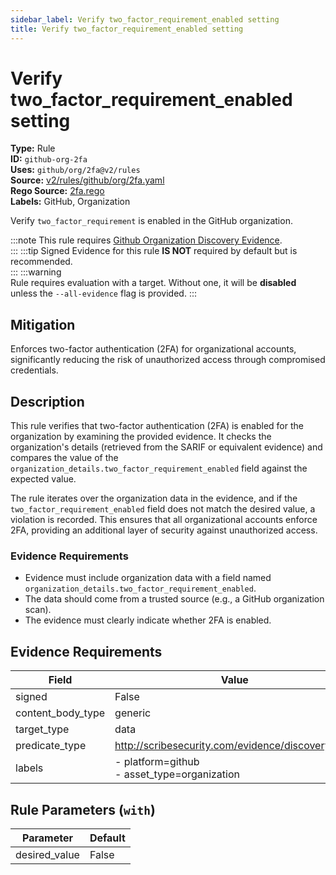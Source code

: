 ```yaml
---
sidebar_label: Verify two_factor_requirement_enabled setting
title: Verify two_factor_requirement_enabled setting
---  
```

# Verify two_factor_requirement_enabled setting  
**Type:** Rule  
**ID:** `github-org-2fa`  
**Uses:** `github/org/2fa@v2/rules`  
**Source:** [v2/rules/github/org/2fa.yaml](https://github.com/scribe-public/sample-policies/blob/main/v2/rules/github/org/2fa.yaml)  
**Rego Source:** [2fa.rego](https://github.com/scribe-public/sample-policies/blob/main/v2/rules/github/org/2fa.rego)  
**Labels:** GitHub, Organization  

Verify `two_factor_requirement` is enabled in the GitHub organization.

:::note 
This rule requires [Github Organization Discovery Evidence](https://scribe-security.netlify.app/docs/platforms/discover#github-discovery).  
::: 
:::tip 
Signed Evidence for this rule **IS NOT** required by default but is recommended.  
::: 
:::warning  
Rule requires evaluation with a target. Without one, it will be **disabled** unless the `--all-evidence` flag is provided.
::: 

## Mitigation  
Enforces two-factor authentication (2FA) for organizational accounts, significantly reducing the risk of unauthorized access  through compromised credentials.



## Description  
This rule verifies that two-factor authentication (2FA) is enabled for the organization by examining the provided evidence.
It checks the organization's details (retrieved from the SARIF or equivalent evidence) and compares the value of the 
`organization_details.two_factor_requirement_enabled` field against the expected value.

The rule iterates over the organization data in the evidence, and if the `two_factor_requirement_enabled` field does not match 
the desired value, a violation is recorded. This ensures that all organizational accounts enforce 2FA, providing an additional 
layer of security against unauthorized access.

### **Evidence Requirements**
- Evidence must include organization data with a field named `organization_details.two_factor_requirement_enabled`.
- The data should come from a trusted source (e.g., a GitHub organization scan).
- The evidence must clearly indicate whether 2FA is enabled.


## Evidence Requirements  
| Field | Value |
|-------|-------|
| signed | False |
| content_body_type | generic |
| target_type | data |
| predicate_type | http://scribesecurity.com/evidence/discovery/v0.1 |
| labels | - platform=github<br/>- asset_type=organization |

## Rule Parameters (`with`)  
| Parameter | Default |
|-----------|---------|
| desired_value | False |

